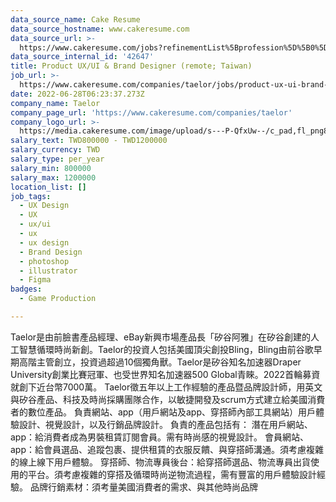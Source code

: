 ```yaml
---
data_source_name: Cake Resume
data_source_hostname: www.cakeresume.com
data_source_url: >-
  https://www.cakeresume.com/jobs?refinementList%5Bprofession%5D%5B0%5D=game-production&range%5Bsalary_range%5D%5Bmin%5D=1000000
data_source_internal_id: '42647'
title: Product UX/UI & Brand Designer (remote; Taiwan)
job_url: >-
  https://www.cakeresume.com/companies/taelor/jobs/product-ux-ui-brand-designer-remote-taiwan
date: 2022-06-28T06:23:37.273Z
company_name: Taelor
company_page_url: 'https://www.cakeresume.com/companies/taelor'
company_logo_url: >-
  https://media.cakeresume.com/image/upload/s---P-QfxUw--/c_pad,fl_png8,h_200,w_200/v1654080607/yjikdzpohybizsgdl052.png
salary_text: TWD800000 - TWD1200000
salary_currency: TWD
salary_type: per_year
salary_min: 800000
salary_max: 1200000
location_list: []
job_tags:
  - UX Design
  - UX
  - ux/ui
  - ux
  - ux design
  - Brand Design
  - photoshop
  - illustrator
  - Figma
badges:
  - Game Production

---
```


Taelor是由前臉書產品經理、eBay新興市場產品長「矽谷阿雅」在矽谷創建的人工智慧循環時尚新創。Taelor的投資人包括美國頂尖創投Bling，Bling由前谷歌早期高階主管創立，投資過超過10個獨角獸。Taelor是矽谷知名加速器Draper University創業比賽冠軍、也受世界知名加速器500 Global青睞。2022首輪募資就創下近台幣7000萬。 Taelor徵五年以上工作經驗的產品暨品牌設計師，用英文與矽谷產品、科技及時尚採購團隊合作，以敏捷開發及scrum方式建立給美國消費者的數位產品。 負責網站、app（用戶網站及app、穿搭師內部工具網站）用戶體驗設計、視覺設計，以及行銷品牌設計。 負責的產品包括有： 潛在用戶網站、app：給消費者成為男裝租賃訂閱會員。需有時尚感的視覺設計。 會員網站、app：給會員選品、追蹤包裹、提供租賃的衣服反饋、與穿搭師溝通。須考慮複雜的線上線下用戶體驗。 穿搭師、物流專員後台：給穿搭師選品、物流專員出貨使用的平台。須考慮複雜的穿搭及循環時尚逆物流過程，需有豐富的用戶體驗設計經驗。 品牌行銷素材：須考量美國消費者的需求、與其他時尚品牌